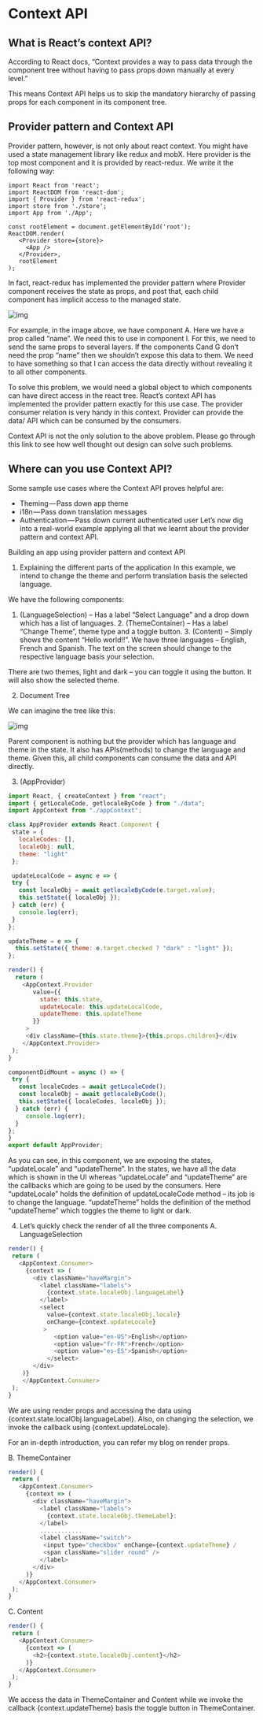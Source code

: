 # Context API

## What is React’s context API?

According to React docs, “Context provides a way to pass data through the component tree without having to pass props down manually at every level.”

This means Context API helps us to skip the mandatory hierarchy of passing props for each component in its component tree.

## Provider pattern and Context API
Provider pattern, however, is not only about react context. You might have used a state management library like redux and mobX. Here provider is the top most component and it is provided by react-redux. We write it the following way:

```JS
import React from 'react';
import ReactDOM from 'react-dom';
import { Provider } from 'react-redux';
import store from './store';
import App from './App';

const rootElement = document.getElementById('root');
ReactDOM.render(  
   <Provider store={store}>    
     <App />  
   </Provider>,  
   rootElement
);
```

In fact, react-redux has implemented the provider pattern where Provider component receives the state as props, and post that, each child component has implicit access to the managed state.

![img](./img/1.jpg)

For example, in the image above, we have component A. Here we have a prop called “name”. We need this to use in component I. For this, we need to send the same props to several layers. If the components Cand G don’t need the prop “name” then we shouldn’t expose this data to them. We need to have something so that I can access the data directly without revealing it to all other components.

To solve this problem, we would need a global object to which components can have direct access in the react tree. React’s context API has implemented the provider pattern exactly for this use case. The provider consumer relation is very handy in this context. Provider can provide the data/ API which can be consumed by the consumers.

Context API is not the only solution to the above problem. Please go through this link to see how well thought out design can solve such problems.

## Where can you use Context API?

Some sample use cases where the Context API proves helpful are:

- Theming — Pass down app theme
- i18n — Pass down translation messages
- Authentication — Pass down current authenticated user
Let’s now dig into a real-world example applying all that we learnt about the provider pattern and context API.

Building an app using provider pattern and context API
1. Explaining the different parts of the application
In this example, we intend to change the theme and perform translation basis the selected language.

We have the following components:

 1. (LanguageSelection) – Has a label “Select Language” and a drop down which has a list of languages.
    2. (ThemeContainer) – Has a label “Change Theme”, theme type and a toggle button.
    3. (Content) – Simply shows the content “Hello world!!”.
We have three languages – English, French and Spanish. The text on the screen should change to the respective language basis your selection.

There are two themes, light and dark – you can toggle it using the button. It will also show the selected theme.

2. Document Tree

We can imagine the tree like this:

![img](./img/2.jpg)

Parent component is nothing but the provider which has language and theme in the state. It also has APIs(methods) to change the language and theme. Given this, all child components can consume the data and API directly.

3. (AppProvider)

```js
import React, { createContext } from "react";
import { getLocaleCode, getlocaleByCode } from "./data";
import AppContext from "./appContext";

class AppProvider extends React.Component {
 state = {
   localeCodes: [],
   localeObj: null,
   theme: "light"
 };

 updateLocalCode = async e => {
 try {
   const localeObj = await getlocaleByCode(e.target.value);
   this.setState({ localeObj });
 } catch (err) {
   console.log(err);
 }
};

updateTheme = e => {
  this.setState({ theme: e.target.checked ? "dark" : "light" });
};

render() {
  return (
    <AppContext.Provider
       value={{
         state: this.state,
         updateLocale: this.updateLocalCode,
         updateTheme: this.updateTheme
       }}
     >
     <div className={this.state.theme}>{this.props.children}</div
    </AppContext.Provider>
 );
}

componentDidMount = async () => {
 try {
   const localeCodes = await getLocaleCode();
   const localeObj = await getlocaleByCode();
   this.setState({ localeCodes, localeObj });
  } catch (err) {
     console.log(err);
  }
};
}
export default AppProvider;
```

As you can see, in this component, we are exposing the states, “updateLocale” and “updateTheme”. In the states, we have all the data which is shown in the UI whereas “updateLocale” and “updateTheme” are the callbacks which are going to be used by the consumers. Here “updateLocale” holds the definition of updateLocaleCode method – its job is to change the language. “updateTheme” holds the definition of the method “updateTheme” which toggles the theme to light or dark.

4. Let’s quickly check the render of all the three components
A. LanguageSelection
```js
render() {
 return (
   <AppContext.Consumer>
     {context => (
       <div className="haveMargin">
         <label className="labels">
           {context.state.localeObj.languageLabel}
         </label>
         <select
           value={context.state.localeObj.locale}
           onChange={context.updateLocale}
          >
             <option value="en-US">English</option>
             <option value="fr-FR">French</option>
             <option value="es-ES">Spanish</option>
           </select>
       </div>
    )}
    </AppContext.Consumer>
 );
}
```

We are using render props and accessing the data using {context.state.localObj.languageLabel}. Also, on changing the selection, we invoke the callback using {context.updateLocale}.

  For an in-depth introduction, you can refer my blog on render props.  

B. ThemeContainer

```js
render() {
 return (
   <AppContext.Consumer>
     {context => (
       <div className="haveMargin">
         <label className="labels">
           {context.state.localeObj.themeLabel}:
         </label>
         ............
         <label className="switch">
          <input type="checkbox" onChange={context.updateTheme} /
          <span className="slider round" />
         </label>
       </div>
     )}
   </AppContext.Consumer>
 );
}
```

C. Content

```js
render() {
 return (
   <AppContext.Consumer>
     {context => (
       <h2>{context.state.localeObj.content}</h2>
     )}
   </AppContext.Consumer>
 );
}
```

We access the data in ThemeContainer and Content while we invoke the callback {context.updateTheme} basis the toggle button in ThemeContainer.

